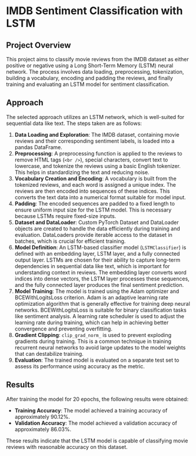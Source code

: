 # IMDB Sentiment Classification with LSTM

## Project Overview

This project aims to classify movie reviews from the IMDB dataset as either positive or negative using a Long Short-Term Memory (LSTM) neural network. The process involves data loading, preprocessing, tokenization, building a vocabulary, encoding and padding the reviews, and finally training and evaluating an LSTM model for sentiment classification.

## Approach

The selected approach utilizes an LSTM network, which is well-suited for sequential data like text. The steps taken are as follows:

1.  **Data Loading and Exploration**: The IMDB dataset, containing movie reviews and their corresponding sentiment labels, is loaded into a pandas DataFrame.
2.  **Preprocessing**: A preprocessing function is applied to the reviews to remove HTML tags (`<br />`), special characters, convert text to lowercase, and tokenize the reviews using a basic English tokenizer. This helps in standardizing the text and reducing noise.
3.  **Vocabulary Creation and Encoding**: A vocabulary is built from the tokenized reviews, and each word is assigned a unique index. The reviews are then encoded into sequences of these indices. This converts the text data into a numerical format suitable for model input.
4.  **Padding**: The encoded sequences are padded to a fixed length to ensure uniform input size for the LSTM model. This is necessary because LSTMs require fixed-size inputs.
5.  **Dataset and DataLoader**: Custom PyTorch Dataset and DataLoader objects are created to handle the data efficiently during training and evaluation. DataLoaders provide iterable access to the dataset in batches, which is crucial for efficient training.
6.  **Model Definition**: An LSTM-based classifier model (`LSTMClassifier`) is defined with an embedding layer, LSTM layer, and a fully connected output layer. LSTMs are chosen for their ability to capture long-term dependencies in sequential data like text, which is important for understanding context in reviews. The embedding layer converts word indices into dense vectors, the LSTM layer processes these sequences, and the fully connected layer produces the final sentiment prediction.
7.  **Model Training**: The model is trained using the Adam optimizer and BCEWithLogitsLoss criterion. Adam is an adaptive learning rate optimization algorithm that is generally effective for training deep neural networks. BCEWithLogitsLoss is suitable for binary classification tasks like sentiment analysis. A learning rate scheduler is used to adjust the learning rate during training, which can help in achieving better convergence and preventing overfitting.
8.  **Gradient Clipping**: `clip_grad_norm_` is used to prevent exploding gradients during training. This is a common technique in training recurrent neural networks to avoid large updates to the model weights that can destabilize training.
9.  **Evaluation**: The trained model is evaluated on a separate test set to assess its performance using accuracy as the metric.

## Results

After training the model for 20 epochs, the following results were obtained:

*   **Training Accuracy**: The model achieved a training accuracy of approximately 90.12%.
*   **Validation Accuracy**: The model achieved a validation accuracy of approximately 86.03%.

These results indicate that the LSTM model is capable of classifying movie reviews with reasonable accuracy on this dataset.
